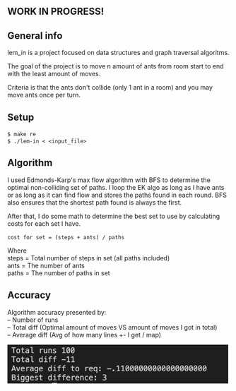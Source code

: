## WORK IN PROGRESS!

## General info
lem_in is a project focused on data structures and graph traversal algoritms.

The goal of the project is to move n amount of ants from room start to end with the
least amount of moves.

Criteria is that the ants don't collide (only 1 ant in a room) and you may move ants once
per turn.

## Setup
```
$ make re
$ ./lem-in < <input_file>
```

## Algorithm
I used Edmonds-Karp's max flow algorithm with BFS to determine the optimal non-colliding set of paths.
I loop the EK algo as long as I have ants or as long as it can find flow and stores the paths found in each round.
BFS also ensures that the shortest path found is always the first.

After that, I do some math to determine the best set to use by calculating costs for each set I have.
```
cost for set = (steps + ants) / paths
```
Where<br>
steps = Total number of steps in set (all paths included)<br>
ants = The number of ants<br>
paths = The number of paths in set<br>

## Accuracy
Algorithm accuracy presented by:<br>
– Number of runs<br>
– Total diff (Optimal amount of moves VS amount of moves I got in total)<br>
– Average diff (Avg of how many lines +- I get / map)<br>

<img src="assets/algo_accuracy.png" width="500" title="Algorithm accuracy">

